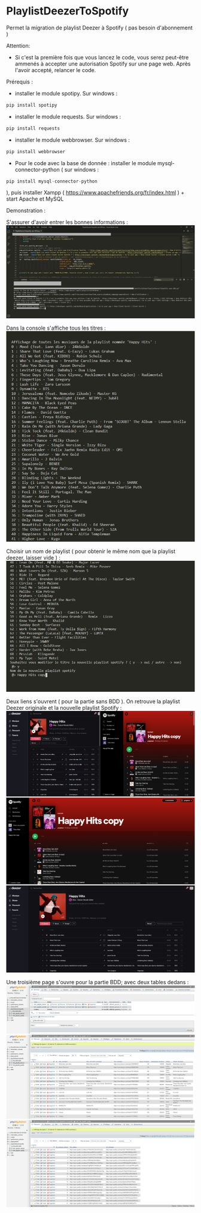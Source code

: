 # PlaylistDeezerToSpotify
Permet la migration de playlist Deezer à Spotify ( pas besoin d'abonnement )

Attention:
- Si c'est la première fois que vous lancez le code, vous serez peut-être ammenés à accepter une autorisation Spotify sur une page web. Après l'avoir accepté, relancer le code.

Prérequis : 
- installer le module spotipy. Sur windows : 
```py
pip install spotipy
```
- installer le module requests. Sur windows : 
```py
pip install requests
```
- installer le module webbrowser. Sur windows : 
```py
pip install webbrowser
```
- Pour le code avec la base de donnée : installer le module mysql-connector-python ( sur windows : 
```py
pip install mysql-connector-python
```
 ), puis installer Xampp ( https://www.apachefriends.org/fr/index.html ) + start Apache et MySQL
 
 Demonstration :
 
 S'assurer d'avoir entrer les bonnes informations :
 ![1](https://github.com/Aminata-Dev/PlaylistDeezerToSpotify/blob/main/Screenshots/1.png)
 
 Dans la console s'affiche tous les titres :
 ![1](https://github.com/Aminata-Dev/PlaylistDeezerToSpotify/blob/main/Screenshots/2.PNG)
 
 Choisir un nom de playlist ( pour obtenir le même nom que la playlist deezer, laisser vide ) :
 ![1](https://github.com/Aminata-Dev/PlaylistDeezerToSpotify/blob/main/Screenshots/3.PNG)
 
 Deux liens s'ouvrent ( pour la partie sans BDD ). On retrouve la playlist Deezer originale et la nouvelle playlist Spotify :
 ![1](https://github.com/Aminata-Dev/PlaylistDeezerToSpotify/blob/main/Screenshots/4.png)
 ![1](https://github.com/Aminata-Dev/PlaylistDeezerToSpotify/blob/main/Screenshots/5.PNG)
 ![1](https://github.com/Aminata-Dev/PlaylistDeezerToSpotify/blob/main/Screenshots/6.png)
 
 Une troisième page s'ouvre pour la partie BDD; avec deux tables dedans :
 ![1](https://github.com/Aminata-Dev/PlaylistDeezerToSpotify/blob/main/Screenshots/7.PNG)
 ![1](https://github.com/Aminata-Dev/PlaylistDeezerToSpotify/blob/main/Screenshots/8.PNG)
 ![1](https://github.com/Aminata-Dev/PlaylistDeezerToSpotify/blob/main/Screenshots/9.PNG)
